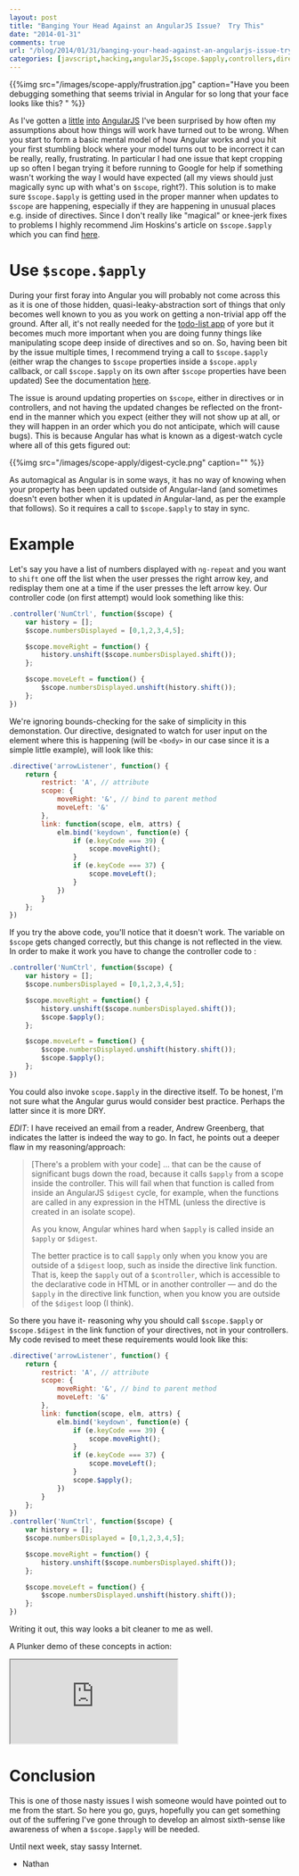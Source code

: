 ```yaml
---
layout: post
title: "Banging Your Head Against an AngularJS Issue?  Try This"
date: "2014-01-31"
comments: true
url: "/blog/2014/01/31/banging-your-head-against-an-angularjs-issue-try-this/"
categories: [javscript,hacking,angularJS,$scope.$apply,controllers,directives]
---
```


{{%img src="/images/scope-apply/frustration.jpg" caption="Have you been debugging something that seems trivial in Angular for so long that your face looks like this? " %}}

As I've gotten a [little](http://nathanleclaire.com/blog/2014/01/04/5-smooth-angularjs-application-tips/) [into](http://nathanleclaire.com/blog/2014/01/11/dragging-and-dropping-images-from-one-browser-tab-to-another-in-angularjs/) [AngularJS](http://angularjs.org) I've been surprised by how often my assumptions about how things will work have turned out to be wrong.  When you start to form a basic mental model of how Angular works and you hit your first stumbling block where your model turns out to be incorrect it can be really, really, frustrating.  In particular I had one issue that kept cropping up so often I began trying it before running to Google for help if something wasn't working the way I would have expected (all my views should just magically sync up with what's on `$scope`, right?).  This solution is to make sure `$scope.$apply` is getting used in the proper manner when updates to `$scope` are happening, especially if they are happening in unusual places e.g. inside of directives.  Since I don't really like "magical" or knee-jerk fixes to problems I highly recommend Jim Hoskins's article on `$scope.$apply` which you can find [here](http://jimhoskins.com/2012/12/17/angularjs-and-apply.html).

# Use `$scope.$apply`

During your first foray into Angular you will probably not come across this as it is one of those hidden, quasi-leaky-abstraction sort of things that only becomes well known to you as you work on getting a non-trivial app off the ground.  After all, it's not really needed for the [todo-list app](http://todomvc.com/architecture-examples/angularjs/#/) of yore but it becomes much more important when you are doing funny things like manipulating scope deep inside of directives and so on.  So, having been bit by the issue multiple times, I recommend trying a call to `$scope.$apply` (either wrap the changes to `$scope` properties inside a `$scope.apply` callback, or call `$scope.$apply` on its own after `$scope` properties have been updated)  See the documentation [here](http://nathanleclaire.com/blog/2014/01/04/5-smooth-angularjs-application-tips/).  

The issue is around updating properties on `$scope`, either in directives or in controllers, and not having the updated changes be reflected on the front-end in the manner which you expect (either they will not show up at all, or they will happen in an order which you do not anticipate, which will cause bugs).  This is because Angular has what is known as a digest-watch cycle where all of this gets figured out:

{{%img src="/images/scope-apply/digest-cycle.png" caption="" %}} 

As automagical as Angular is in some ways, it has no way of knowing when your property has been updated outside of Angular-land (and sometimes doesn't even bother when it is updated *in* Angular-land, as per the example that follows).  So it requires a call to `$scope.$apply` to stay in sync. 

# Example

Let's say you have a list of numbers displayed with `ng-repeat` and you want to `shift` one off the list when the user presses the right arrow key, and redisplay them one at a time if the user presses the left arrow key.  Our controller code (on first attempt) would look something like this:

```js
.controller('NumCtrl', function($scope) {
    var history = [];
    $scope.numbersDisplayed = [0,1,2,3,4,5];

    $scope.moveRight = function() {
        history.unshift($scope.numbersDisplayed.shift());
    };

    $scope.moveLeft = function() {
        $scope.numbersDisplayed.unshift(history.shift());
    };
})
```

We're ignoring bounds-checking for the sake of simplicity in this demonstation.  Our directive, designated to watch for user input on the element where this is happening (will be `<body>` in our case since it is a simple little example), will look like this:

```js
.directive('arrowListener', function() {
    return {
        restrict: 'A', // attribute
        scope: {
            moveRight: '&', // bind to parent method
            moveLeft: '&'
        },
        link: function(scope, elm, attrs) {
            elm.bind('keydown', function(e) {
                if (e.keyCode === 39) {
                    scope.moveRight();
                }
                if (e.keyCode === 37) {
                    scope.moveLeft();
                }
            })
        }
    };
})
```

If you try the above code, you'll notice that it doesn't work.  The variable on `$scope` gets changed correctly, but this change is not reflected in the view.  In order to make it work you have to change the controller code to :

```js
.controller('NumCtrl', function($scope) {
    var history = [];
    $scope.numbersDisplayed = [0,1,2,3,4,5];

    $scope.moveRight = function() {
        history.unshift($scope.numbersDisplayed.shift());
        $scope.$apply();
    };

    $scope.moveLeft = function() {
        $scope.numbersDisplayed.unshift(history.shift());
        $scope.$apply();
    };
})
```

You could also invoke `scope.$apply` in the directive itself.  To be honest, I'm not sure what the Angular gurus would consider best practice.  Perhaps the latter since it is more DRY.

*EDIT*: I have received an email from a reader, Andrew Greenberg, that indicates the latter is indeed the way to go.  In fact, he points out a deeper flaw in my reasoning/approach:

> [There's a problem with your code] ... that can be the cause of significant bugs down the road, because it calls `$apply` from a scope inside the controller.  This will fail when that function is called from inside an AngularJS `$digest` cycle, for example, when the functions are called in any expression in the HTML (unless the directive is created in an isolate scope).
>
> As you know, Angular whines hard when `$apply` is called inside an `$apply` or `$digest`.
>
> The better practice is to call `$apply` only when you know you are outside of a `$digest` loop, such as inside the directive link function.  That is, keep the `$apply` out of a `$controller`, which is accessible to the declarative code in HTML or in another controller — and do the `$apply` in the directive link function, when you know you are outside of the `$digest` loop (I think).

So there you have it- reasoning why you should call `$scope.$apply` or `$scope.$digest` in the link function of your directives, not in your controllers.  My code revised to meet these requirements would look like this:

```js
.directive('arrowListener', function() {
    return {
        restrict: 'A', // attribute
        scope: {
            moveRight: '&', // bind to parent method
            moveLeft: '&'
        },
        link: function(scope, elm, attrs) {
            elm.bind('keydown', function(e) {
                if (e.keyCode === 39) {
                    scope.moveRight();
                }
                if (e.keyCode === 37) {
                    scope.moveLeft();
                }
                scope.$apply();
            })
        }
    };
})
.controller('NumCtrl', function($scope) {
    var history = [];
    $scope.numbersDisplayed = [0,1,2,3,4,5];

    $scope.moveRight = function() {
        history.unshift($scope.numbersDisplayed.shift());
    };

    $scope.moveLeft = function() {
        $scope.numbersDisplayed.unshift(history.shift());
    };
})
```

Writing it out, this way looks a bit cleaner to me as well.

A Plunker demo of these concepts in action:

<iframe src="http://embed.plnkr.co/agbSSuA2Mwx5pAd8kZSw/preview"></iframe>

# Conclusion

This is one of those nasty issues I wish someone would have pointed out to me from the start.  So here you go, guys, hopefully you can get something out of the suffering I've gone through to develop an almost sixth-sense like awareness of when a `$scope.$apply` will be needed.

Until next week, stay sassy Internet.

- Nathan
